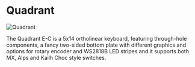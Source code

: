 # Quadrant

![Quadrant](https://i.imgur.com/S5f1Tn7.jpg)

The Quadrant E-C is a 5x14 ortholinear keyboard, featuring through-hole components, a fancy two-sided bottom plate with different graphics and options for rotary encoder and WS2818B LED stripes and it supports both MX, Alps and Kailh Choc style switches.
